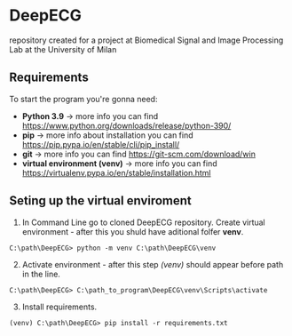 # DeepECG
repository created for a project at Biomedical Signal and Image Processing Lab at the University of Milan

## Requirements

To start the program you're gonna need:

* **Python 3.9** -> more info you can find https://www.python.org/downloads/release/python-390/ 
* **pip** -> more info about installation you can find https://pip.pypa.io/en/stable/cli/pip_install/ 
* **git** -> more info you can find https://git-scm.com/download/win
* **virtual environment (venv)** -> more info you can find https://virtualenv.pypa.io/en/stable/installation.html


## Seting up the virtual enviroment 

1. In Command Line go to cloned DeepECG repository. Create virtual environment - after this you shuld have aditional folfer **venv**. 

```commandline
C:\path\DeepECG> python -m venv C:\path\DeepECG\venv
```
2. Activate environment - after this step *(venv)* should appear before path in the line.
```commandline
C:\path\DeepECG> C:\path_to_program\DeepECG\venv\Scripts\activate
```

3. Install requirements.
```commandline
(venv) C:\path\DeepECG> pip install -r requirements.txt
```

